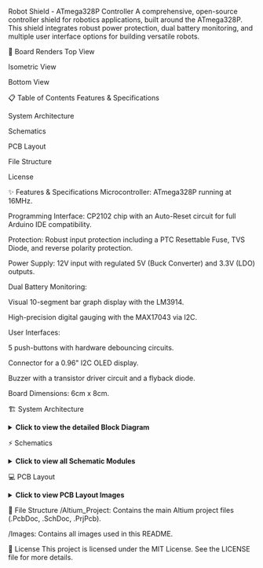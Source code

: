Robot Shield - ATmega328P Controller
A comprehensive, open-source controller shield for robotics applications, built around the ATmega328P. This shield integrates robust power protection, dual battery monitoring, and multiple user interface options for building versatile robots.

🚀 Board Renders
Top View

Isometric View

Bottom View







📋 Table of Contents
Features & Specifications

System Architecture

Schematics

PCB Layout

File Structure

License

✨ Features & Specifications
Microcontroller: ATmega328P running at 16MHz.

Programming Interface: CP2102 chip with an Auto-Reset circuit for full Arduino IDE compatibility.

Protection: Robust input protection including a PTC Resettable Fuse, TVS Diode, and reverse polarity protection.

Power Supply: 12V input with regulated 5V (Buck Converter) and 3.3V (LDO) outputs.

Dual Battery Monitoring:

Visual 10-segment bar graph display with the LM3914.

High-precision digital gauging with the MAX17043 via I2C.

User Interfaces:

5 push-buttons with hardware debouncing circuits.

Connector for a 0.96" I2C OLED display.

Buzzer with a transistor driver circuit and a flyback diode.

Board Dimensions: 6cm x 8cm.

🏗️ System Architecture
<details>
<summary><strong>Click to view the detailed Block Diagram</strong></summary>

graph TD
    subgraph "External Sources"
        A[12V Battery]
        B[PC / USB Port]
    end

    subgraph "On-Board Power System"
        C{Power Supply & Protection Circuit}
        D[5V Regulated Rail]
        E[3.3V Regulated Rail]
    end

    subgraph "Robot Shield Controller"
        F(ATmega328P MCU)

        subgraph "Communication"
            G[CP2102 USB-to-UART]
        end

        subgraph "User Input"
            H[5x Push-Buttons]
        end
        
        subgraph "Battery Monitoring"
            I[MAX17043 I2C Fuel Gauge]
            J[LM3914 Visual LED Driver]
        end

        subgraph "User Feedback"
            K[OLED Display]
            L[Buzzer]
            M[10-Segment LED Bar]
        end
    end

    %% Define Power Flow
    A --> C
    C --> D & E
    D --> F & L & J
    E --> G & I & K

    %% Define Data & Control Flow
    B -- USB --> G
    G -- UART --> F
    H -- GPIO --> F
    F -- PWM --> L
    F -- I2C --> K
    F -- I2C --> I
    A -- Voltage Sense --> I & J
    J -- Drives --> M

</details>

⚡ Schematics
<details>
<summary><strong>Click to view all Schematic Modules</strong></summary>
<p align="center">
<em>Each schematic is a clickable link to the full-size image.</em>
</p>

Power Supply System

Microcontroller (MCU) & Core





CP2102 (USB-to-UART)

Push-Buttons





OLED & Buzzer Interfaces

Battery Fuel Gauge System





</details>

💻 PCB Layout
<details>
<summary><strong>Click to view PCB Layout Images</strong></summary>
<p align="center">
<em>Top and bottom copper layers of the 2-layer PCB design.</em>
</p>

Top Layer

Bottom Layer





</details>

📂 File Structure
/Altium_Project: Contains the main Altium project files (.PcbDoc, .SchDoc, .PrjPcb).

/Images: Contains all images used in this README.

📜 License
This project is licensed under the MIT License. See the LICENSE file for more details.
